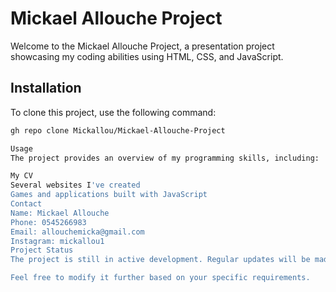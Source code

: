 # Mickael Allouche Project

Welcome to the Mickael Allouche Project, a presentation project showcasing my coding abilities using HTML, CSS, and JavaScript.

## Installation

To clone this project, use the following command:

```bash
gh repo clone Mickallou/Mickael-Allouche-Project

Usage
The project provides an overview of my programming skills, including:

My CV
Several websites I've created
Games and applications built with JavaScript
Contact
Name: Mickael Allouche
Phone: 0545266983
Email: allouchemicka@gmail.com
Instagram: mickallou1
Project Status
The project is still in active development. Regular updates will be made to enhance and add new features.

Feel free to modify it further based on your specific requirements.
